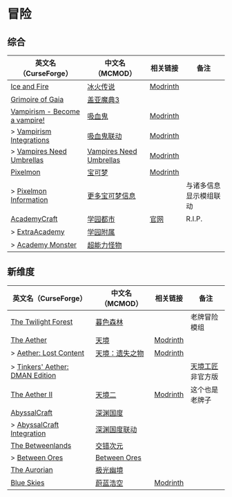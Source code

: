# 冒险

## 综合

| 英文名（CurseForge）                                                                                     | 中文名（MCMOD）                                                 | 相关链接                                                     | 备注                   |
| -------------------------------------------------------------------------------------------------------- | --------------------------------------------------------------- | ------------------------------------------------------------ | ---------------------- |
| [Ice and Fire](https://www.curseforge.com/minecraft/mc-mods/ice-and-fire-dragons)                        | [冰火传说](https://www.mcmod.cn/class/770.html)                 | [Modrinth](https://modrinth.com/mod/ice-and-fire-dragons)    |                        |
| [Grimoire of Gaia](https://www.curseforge.com/minecraft/mc-mods/grimoire-of-gaia)                        | [盖亚魔典3](https://www.mcmod.cn/class/399.html)                |                                                              |                        |
| [Vampirism - Become a vampire!](https://www.curseforge.com/minecraft/mc-mods/vampirism-become-a-vampire) | [吸血鬼](https://www.mcmod.cn/class/930.html)                   | [Modrinth](https://modrinth.com/mod/vampirism)               |                        |
| > [Vampirism Integrations](https://www.curseforge.com/minecraft/mc-mods/vampirism-integrations)          | [吸血鬼联动](https://www.mcmod.cn/class/2439.html)              | [Modrinth](https://modrinth.com/mod/vampirism-integrations)  |                        |
| > [Vampires Need Umbrellas](https://www.curseforge.com/minecraft/mc-mods/vampires-need-umbrellas)        | [Vampires Need Umbrellas](https://www.mcmod.cn/class/2405.html) | [Modrinth](https://modrinth.com/mod/vampires-need-umbrellas) |                        |
| [Pixelmon](https://www.curseforge.com/minecraft/mc-mods/pixelmon)                                        | [宝可梦](https://www.mcmod.cn/class/1190.html)                  | [Modrinth](https://modrinth.com/mod/pixelmon)                |                        |
| > [Pixelmon Information](https://www.curseforge.com/minecraft/mc-mods/pixelmon-information)              | [更多宝可梦信息](https://www.mcmod.cn/class/4251.html)          |                                                              | 与诸多信息显示模组联动 |
| [AcademyCraft](https://www.curseforge.com/minecraft/mc-mods/academycraft)                                | [学园都市](https://www.mcmod.cn/class/402.html)                 | [官网](https://ac.li-dev.cn/)                                | R.I.P.                 |
| > [ExtraAcademy](https://www.curseforge.com/minecraft/mc-mods/extraacademy)                              | [学园附属](https://www.mcmod.cn/class/2531.html)                |                                                              |                        |
| > [Academy Monster](https://www.curseforge.com/minecraft/mc-mods/academy-monster)                        | [超能力怪物](https://www.mcmod.cn/class/567.html)               |                                                              |                        |

## 新维度

| 英文名（CurseForge）                                                                                        | 中文名（MCMOD）                                        | 相关链接                                                 | 备注                                                      |
| ----------------------------------------------------------------------------------------------------------- | ------------------------------------------------------ | -------------------------------------------------------- | --------------------------------------------------------- |
| [The Twilight Forest](https://www.curseforge.com/minecraft/mc-mods/the-twilight-forest)                     | [暮色森林](https://www.mcmod.cn/class/61.html)         |                                                          | 老牌冒险模组                                              |
| [The Aether](https://www.curseforge.com/minecraft/mc-mods/the-aether)                                       | [天境](https://www.mcmod.cn/class/94.html)             | [Modrinth](https://modrinth.com/mod/aether)              |                                                           |
| > [Aether: Lost Content](https://www.curseforge.com/minecraft/mc-mods/aether-lost-content)                  | [天境：遗失之物](https://www.mcmod.cn/class/2481.html) | [Modrinth](https://modrinth.com/mod/aether-lost-content) |                                                           |
| > [Tinkers' Aether: DMAN Edition](https://www.curseforge.com/minecraft/mc-mods/tinkers-aether-dman-edition) |                                                        |                                                          | [天境工匠](https://www.mcmod.cn/class/2160.html) 非官方版 |
| [The Aether II](https://www.curseforge.com/minecraft/mc-mods/the-aether-ii)                                 | [天境二](https://www.mcmod.cn/class/1137.html)         | [Modrinth](https://modrinth.com/mod/aether-ii)           | 这个也是老牌子                                            |
| [AbyssalCraft](https://www.curseforge.com/minecraft/mc-mods/abyssalcraft)                                   | [深渊国度](https://www.mcmod.cn/class/508.html)        |                                                          |                                                           |
| > [AbyssalCraft Integration](https://www.curseforge.com/minecraft/mc-mods/abyssalcraft-integration)         | [深渊国度联动](https://www.mcmod.cn/class/1372.html)   |                                                          |                                                           |
| [The Betweenlands](https://www.curseforge.com/minecraft/mc-mods/angry-pixel-the-betweenlands-mod)           | [交错次元](https://www.mcmod.cn/class/499.html)        |                                                          |                                                           |
| > [Between Ores](https://www.curseforge.com/minecraft/mc-mods/between-ores)                                 | [Between Ores](https://www.mcmod.cn/class/4540.html)   |                                                          |                                                           |
| [The Aurorian](https://www.curseforge.com/minecraft/mc-mods/the-aurorian)                                   | [极光幽境](https://www.mcmod.cn/class/2383.html)       |                                                          |                                                           |
| [Blue Skies](https://www.curseforge.com/minecraft/mc-mods/blue-skies)                                       | [蔚蓝浩空](https://www.mcmod.cn/class/1563.html)       | [Modrinth](https://modrinth.com/mod/blue-skies)          |                                                           |
